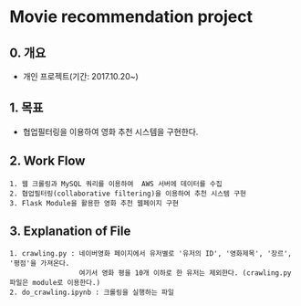 # Movie recommendation project

## 0. 개요
- 개인 프로젝트(기간: 2017.10.20~)

## 1. 목표
- 협업필터링을 이용하여 영화 추천 시스템을 구현한다.

## 2. Work Flow
	1. 웹 크롤링과 MySQL 쿼리를 이용하여  AWS 서버에 데이터를 수집
	2. 협업필터링(collaborative filtering)을 이용하여 추천 시스템 구현
	3. Flask Module을 활용한 영화 추천 웹페이지 구현

## 3. Explanation of File
	1. crawling.py : 네이버영화 페이지에서 유저별로 '유저의 ID', '영화제목', '장르', '평점'을 가져온다. 
	                 여기서 영화 평을 10개 이하로 한 유저는 제외한다. (crawling.py 파일은 module로 이용한다.)
	2. do_crawling.ipynb : 크롤링을 실행하는 파일